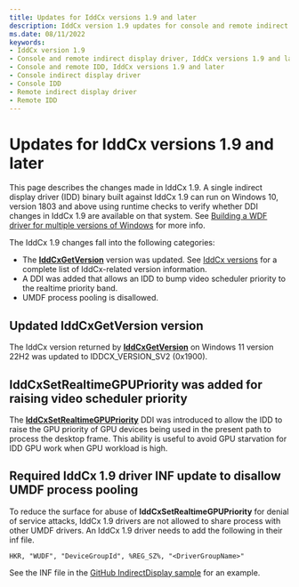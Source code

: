 ```yaml
---
title: Updates for IddCx versions 1.9 and later
description: IddCx version 1.9 updates for console and remote indirect display drivers
ms.date: 08/11/2022
keywords:
- IddCx version 1.9
- Console and remote indirect display driver, IddCx versions 1.9 and later
- Console and remote IDD, IddCx versions 1.9 and later
- Console indirect display driver
- Console IDD
- Remote indirect display driver
- Remote IDD
---
```


# Updates for IddCx versions 1.9 and later

This page describes the changes made in IddCx 1.9. A single indirect display driver (IDD) binary built against IddCx 1.9 can run on Windows 10, version 1803 and above using runtime checks to verify whether DDI changes in IddCx 1.9 are available on that system. See [Building a WDF driver for multiple versions of Windows](/windows-hardware/drivers/wdf/building-a-wdf-driver-for-multiple-versions-of-windows) for more info.

The IddCx 1.9 changes fall into the following categories:

* The [**IddCxGetVersion**](/windows-hardware/drivers/ddi/iddcx/nf-iddcx-iddcxgetversion) version was updated. See [IddCx versions](iddcx-versions.md) for a complete list of IddCx-related version information.
* A DDI was added that allows an IDD to bump video scheduler priority to the realtime priority band.
* UMDF process pooling is disallowed.

## Updated IddCxGetVersion version

The IddCx version returned by [**IddCxGetVersion**](/windows-hardware/drivers/ddi/iddcx/nf-iddcx-iddcxgetversion) on Windows 11 version 22H2 was updated to IDDCX_VERSION_SV2 (0x1900).

## IddCxSetRealtimeGPUPriority was added for raising video scheduler priority

The [**IddCxSetRealtimeGPUPriority**](/windows-hardware/drivers/ddi/iddcx/nf-iddcx-iddcxsetrealtimegpupriority) DDI was introduced to allow the IDD to raise the GPU priority of GPU devices being used in the present path to process the desktop frame. This ability is useful to avoid GPU starvation for IDD GPU work when GPU workload is high.

## Required IddCx 1.9 driver INF update to disallow UMDF process pooling

To reduce the surface for abuse of **IddCxSetRealtimeGPUPriority** for denial of service attacks, IddCx 1.9 drivers are not allowed to share process with other UMDF drivers. An IddCx 1.9 driver needs to add the following in their inf file.

``` Registry
HKR, "WUDF", "DeviceGroupId", %REG_SZ%, "<DriverGroupName>" 
```

See the INF file in the [GitHub IndirectDisplay sample](https://github.com/microsoft/windows-driver-samples/tree/main/video/IndirectDisplay) for an example.
